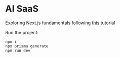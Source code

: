 # AI SaaS

Exploring Next.js fundamentals following [this](https://www.youtube.com/watch?v=ffJ38dBzrlY) tutorial

Run the project:

```
npm i
npx prisma generate
npm run dev
```
